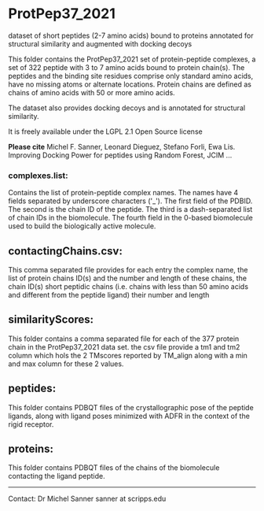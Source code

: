 # ProtPep37_2021
dataset of short peptides (2-7 amino acids) bound to proteins annotated for structural similarity and augmented with docking decoys

This folder contains the ProtPep37_2021 set of protein-peptide complexes, a set of 322 peptide with 3 to 7 amino acids bound to protein chain(s). The peptides and the binding site residues comprise only standard amino acids, have no missing atoms or alternate locations. Protein chains are defined as chains of amino acids with 50 or more amino acids.

The dataset also provides docking decoys and is annotated for structural similarity.

It is freely available under the LGPL 2.1 Open Source license

**Please cite**
Michel F. Sanner, Leonard Dieguez, Stefano Forli, Ewa Lis. Improving Docking Power for peptides using Random Forest, JCIM ...

<h3>complexes.list:</h3>
Contains the list of protein-peptide complex names. The names have 4 fields separated by underscore characters ('_'). The first field of the PDBID. The second is the chain ID of the peptide. The third is a dash-separated list of chain IDs in the biomolecule. The fourth field in the 0-based biomolecule used to build the biologically active molecule.

<h2>contactingChains.csv:</h2>
This comma separated file provides for each entry the complex name, the list of protein chains ID(s) and the number and length of these chains, the chain ID(s) short peptidic chains (i.e. chains with less than 50 amino acids and different from the peptide ligand) their number and length

<h2>similarityScores:</h2>
This folder contains a comma separated file for each of the 377 protein chain in the ProtPep37_2021 data set. the csv file provide a tm1 and tm2 column which hols the 2 TMscores reported by TM_align along with a min and max column for these 2 values.

<h2>peptides:</h2>
This folder contains PDBQT files of the crystallographic pose of the peptide ligands, along with ligand poses minimized with ADFR in the context of the rigid receptor.

<h2>proteins:</h2>
This folder contains PDBQT files of the chains of the biomolecule contacting the ligand peptide.


------------------------------------------------
Contact: Dr Michel Sanner sanner at scripps.edu
